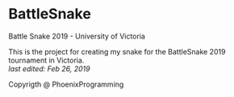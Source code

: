 # BattleSnake
Battle Snake 2019 - University of Victoria

This is the project for creating my snake for the BattleSnake 2019 tournament in Victoria.  
_last edited: Feb 26, 2019_

Copyrigth @ PhoenixProgramming
